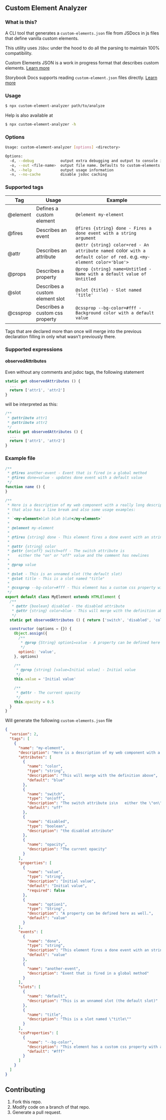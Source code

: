 ## Custom Element Analyzer

### What is this?

A CLI tool that generates a `custom-elements.json` file from JSDocs in js files that define vanilla custom elements. 

This utility uses `JSDoc` under the hood to do all the parsing to maintain 100% compatibility.

Custom Elements JSON is a work in progress format that describes custom elements. [Learn more](https://github.com/webcomponents/custom-elements-json)

Storybook Docs supports reading `custom-element.json` files directly. [Learn more](https://github.com/storybookjs/storybook/tree/next/addons/docs/web-components)

### Usage

```bash
$ npx custom-element-analyzer path/to/analyze
```

Help is also available at

```bash
$ npx custom-element-analyzer -h
```

### Options

```bash
Usage: custom-element-analyzer [options] <directory>

Options:
  -d, --debug            output extra debugging and output to console instead of file
  -o, --out <file-name>  output file name. Defaults to custom-elements.json
  -h, --help             output usage information
  -n, --no-cache         disable jsdoc caching
```

### Supported tags

| Tag | Usage | Example |
|---|---|---|
| @element | Defines a custom element | `@element my-element` |
| @fires | Describes an event | `@fires {string} done - Fires a done event with a string argument` |
| @attr | Describes an attribute | `@attr {string} color=red - An attribute named `color` with a default color of red.` e.g. `<my-element color='blue'>`
| @props | Describes a property | `@prop {string} name=Untitled - Name with a default value of Untitled` | 
| @slot | Describes a custom element slot | `@slot {title} - Slot named 'title'`
| @cssprop | Describes a custom css property | `@cssprop --bg-color=#fff - Background color with a default value`

Tags that are declared more than once will merge into the previous declaration filling in only what wasn't previously there.

### Supported expressions

#### observedAttributes

Even without any comments and jsdoc tags, the following statement

```js
static get observedAttributes () {
  ...
  return ['attr1', 'attr2']
}
```

will be interpreted as this:

```js
/**
 * @attribute attr1
 * @attribute attr2
 */
 static get observedAttributes () {
  ...
  return ['attr1', 'attr2']
}
```

### Example file

```js
/**
 * @fires another-event - Event that is fired in a global method
 * @fires done=value - updates done event with a default value
 */
function name () {
}

/**
 * Here is a description of my web component with a really long description
 * that also has a line break and also some usage examples:
 *
 * `<my-element>blah blah blah</my-element>`
 *
 * @element my-element
 *
 * @fires {string} done - This element fires a done event with an string argument
 *
 * @attr {string} color
 * @attr {on|off} switch=off - The switch attribute is
 *    either the "on" or "off" value and the comment has newlines
 *
 * @prop value
 *
 * @slot - This is an unnamed slot (the default slot)
 * @slot title - This is a slot named "title"
 *
 * @cssprop --bg-color=#fff - This element has a custom css property with a default value
 */
export default class MyElement extends HTMLElement {
  /**
   * @attr {boolean} disabled - the disabled attribute
   * @attr {string} color=blue - This will merge with the definition above
   */
  static get observedAttributes () { return ['switch', 'disabled', 'color'] }

  constructor (options = {}) {
    Object.assign({
      /**
       * @prop {String} option1=value - A property can be defined here as well.
       */
      option1: 'value',
    }, options)

    /**
     * @prop {string} [value=Initial value] - Initial value
     */
    this.value = 'Initial value'

    /**
     * @attr - The current opacity
     */
    this.opacity = 0.5
  }
}
```

Will generate the following `custom-elements.json` file

```json
{
  "version": 2,
  "tags": [
    {
      "name": "my-element",
      "description": "Here is a description of my web component with a really long description\nthat also has a line break and also some usage examples:\n\n`<my-element>blah blah blah</my-element>`",
      "attributes": [
        {
          "name": "color",
          "type": "string",
          "description": "This will merge with the definition above",
          "default": "blue"
        },
        {
          "name": "switch",
          "type": "on|off",
          "description": "The switch attribute is\n   either the \"on\" or \"off\" value and the comment has newlines",
          "default": "off"
        },
        {
          "name": "disabled",
          "type": "boolean",
          "description": "the disabled attribute"
        },
        {
          "name": "opacity",
          "description": "The current opacity"
        }
      ],
      "properties": [
        {
          "name": "value",
          "type": "string",
          "description": "Initial value",
          "default": "Initial value",
          "required": false
        },
        {
          "name": "option1",
          "type": "String",
          "description": "A property can be defined here as well.",
          "default": "value"
        }
      ],
      "events": [
        {
          "name": "done",
          "type": "string",
          "description": "This element fires a done event with an string argument",
          "default": "value"
        },
        {
          "name": "another-event",
          "description": "Event that is fired in a global method"
        }
      ],
      "slots": [
        {
          "name": "default",
          "description": "This is an unnamed slot (the default slot)"
        },
        {
          "name": "title",
          "description": "This is a slot named \"title\""
        }
      ],
      "cssProperties": [
        {
          "name": "--bg-color",
          "description": "This element has a custom css property with a default value",
          "default": "#fff"
        }
      ]
    }
  ]
}
```

## Contributing

1. Fork this repo.
2. Modify code on a branch of that repo.
3. Generate a pull request.
